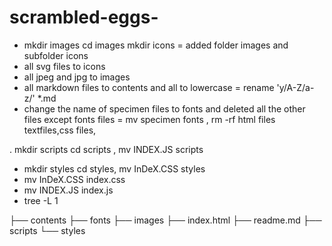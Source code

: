 # scrambled-eggs-
- mkdir images cd images mkdir icons = added folder images and subfolder icons
- all svg files to icons
- all jpeg and jpg to images
- all markdown files to contents and all to lowercase = rename 'y/A-Z/a-z/' *.md
- change the name of specimen files to fonts and deleted all the other files except fonts files = mv specimen fonts ,  rm -rf html files textfiles,css files,

. mkdir scripts cd scripts , mv INDEX.JS scripts
- mkdir styles cd styles, mv InDeX.CSS  styles
- mv InDeX.CSS index.css
- mv INDEX.JS index.js
- tree -L 1


├── contents
├── fonts
├── images
├── index.html
├── readme.md
├── scripts
└── styles


